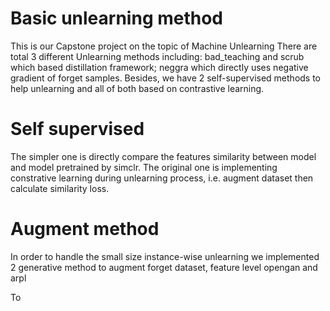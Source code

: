 # Basic unlearning method
This is our Capstone project on the topic of Machine Unlearning
There are total 3 different Unlearning methods including: bad_teaching and scrub which based distillation framework; neggra which directly uses negative gradient of forget samples.
Besides, we have 2 self-supervised methods to help unlearning and all of both based on contrastive learning.


# Self supervised
The simpler one is directly compare the features similarity between model and model pretrained by simclr. The original one is implementing constrative learning during unlearning process, i.e. augment dataset then
calculate similarity loss.

# Augment method
In order to handle the small size instance-wise unlearning we implemented 2 generative method to augment forget dataset, feature level opengan and arpl

To
